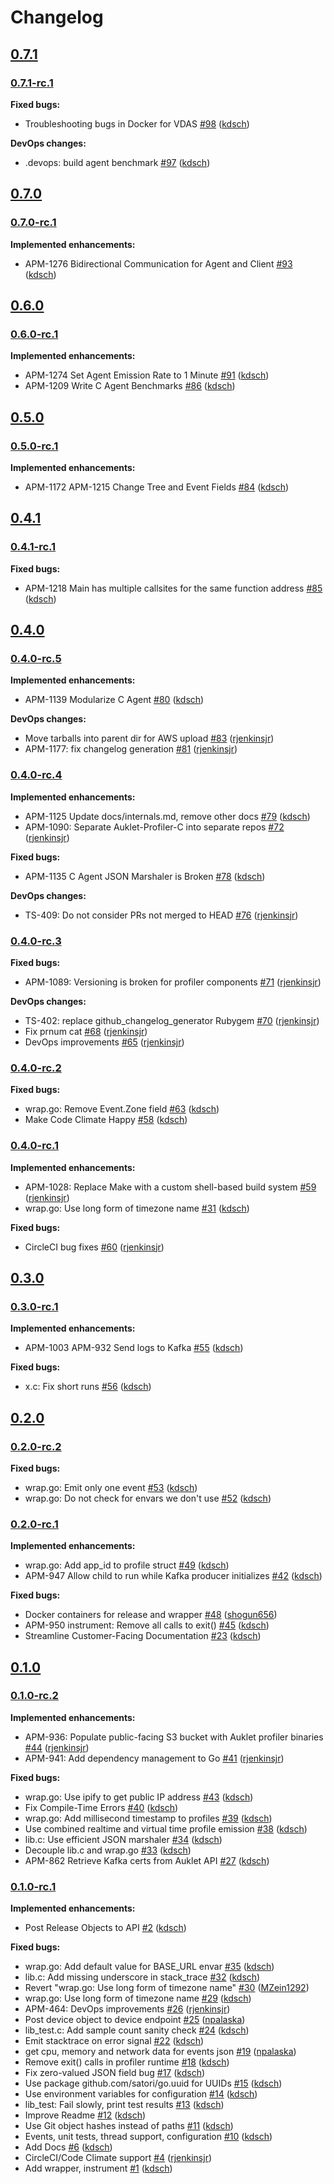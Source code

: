 # Changelog

## [0.7.1](https://github.com/ESG-USA/Auklet-Agent-C/tree/0.7.1)

### [0.7.1-rc.1](https://github.com/ESG-USA/Auklet-Agent-C/tree/0.7.1-rc.1)

**Fixed bugs:**

- Troubleshooting bugs in Docker for VDAS [#98](https://github.com/ESG-USA/Auklet-Agent-C/pull/98) ([kdsch](https://github.com/kdsch))

**DevOps changes:**

- .devops: build agent benchmark [#97](https://github.com/ESG-USA/Auklet-Agent-C/pull/97) ([kdsch](https://github.com/kdsch))

## [0.7.0](https://github.com/ESG-USA/Auklet-Agent-C/tree/0.7.0)

### [0.7.0-rc.1](https://github.com/ESG-USA/Auklet-Agent-C/tree/0.7.0-rc.1)

**Implemented enhancements:**

- APM-1276 Bidirectional Communication for Agent and Client [#93](https://github.com/ESG-USA/Auklet-Agent-C/pull/93) ([kdsch](https://github.com/kdsch))

## [0.6.0](https://github.com/ESG-USA/Auklet-Agent-C/tree/0.6.0)

### [0.6.0-rc.1](https://github.com/ESG-USA/Auklet-Agent-C/tree/0.6.0-rc.1)

**Implemented enhancements:**

- APM-1274 Set Agent Emission Rate to 1 Minute [#91](https://github.com/ESG-USA/Auklet-Agent-C/pull/91) ([kdsch](https://github.com/kdsch))
- APM-1209 Write C Agent Benchmarks [#86](https://github.com/ESG-USA/Auklet-Agent-C/pull/86) ([kdsch](https://github.com/kdsch))

## [0.5.0](https://github.com/ESG-USA/Auklet-Agent-C/tree/0.5.0)

### [0.5.0-rc.1](https://github.com/ESG-USA/Auklet-Agent-C/tree/0.5.0-rc.1)

**Implemented enhancements:**

- APM-1172 APM-1215 Change Tree and Event Fields [#84](https://github.com/ESG-USA/Auklet-Agent-C/pull/84) ([kdsch](https://github.com/kdsch))

## [0.4.1](https://github.com/ESG-USA/Auklet-Agent-C/tree/0.4.1)

### [0.4.1-rc.1](https://github.com/ESG-USA/Auklet-Agent-C/tree/0.4.1-rc.1)

**Fixed bugs:**

- APM-1218 Main has multiple callsites for the same function address [#85](https://github.com/ESG-USA/Auklet-Agent-C/pull/85) ([kdsch](https://github.com/kdsch))

## [0.4.0](https://github.com/ESG-USA/Auklet-Agent-C/tree/0.4.0)

### [0.4.0-rc.5](https://github.com/ESG-USA/Auklet-Agent-C/tree/0.4.0-rc.5)

**Implemented enhancements:**

- APM-1139 Modularize C Agent [#80](https://github.com/ESG-USA/Auklet-Agent-C/pull/80) ([kdsch](https://github.com/kdsch))

**DevOps changes:**

- Move tarballs into parent dir for AWS upload [#83](https://github.com/ESG-USA/Auklet-Agent-C/pull/83) ([rjenkinsjr](https://github.com/rjenkinsjr))
- APM-1177: fix changelog generation [#81](https://github.com/ESG-USA/Auklet-Agent-C/pull/81) ([rjenkinsjr](https://github.com/rjenkinsjr))

### [0.4.0-rc.4](https://github.com/ESG-USA/Auklet-Agent-C/tree/0.4.0-rc.4)

**Implemented enhancements:**

- APM-1125 Update docs/internals.md, remove other docs [#79](https://github.com/ESG-USA/Auklet-Agent-C/pull/79) ([kdsch](https://github.com/kdsch))
- APM-1090: Separate Auklet-Profiler-C into separate repos [#72](https://github.com/ESG-USA/Auklet-Agent-C/pull/72) ([rjenkinsjr](https://github.com/rjenkinsjr))

**Fixed bugs:**

- APM-1135 C Agent JSON Marshaler is Broken [#78](https://github.com/ESG-USA/Auklet-Agent-C/pull/78) ([kdsch](https://github.com/kdsch))

**DevOps changes:**

- TS-409: Do not consider PRs not merged to HEAD [#76](https://github.com/ESG-USA/Auklet-Agent-C/pull/76) ([rjenkinsjr](https://github.com/rjenkinsjr))

### [0.4.0-rc.3](https://github.com/ESG-USA/Auklet-Agent-C/tree/0.4.0-rc.3)

**Fixed bugs:**

- APM-1089: Versioning is broken for profiler components [#71](https://github.com/ESG-USA/Auklet-Agent-C/pull/71) ([rjenkinsjr](https://github.com/rjenkinsjr))

**DevOps changes:**

- TS-402: replace github_changelog_generator Rubygem [#70](https://github.com/ESG-USA/Auklet-Agent-C/pull/70) ([rjenkinsjr](https://github.com/rjenkinsjr))
- Fix prnum cat [#68](https://github.com/ESG-USA/Auklet-Agent-C/pull/68) ([rjenkinsjr](https://github.com/rjenkinsjr))
- DevOps improvements [#65](https://github.com/ESG-USA/Auklet-Agent-C/pull/65) ([rjenkinsjr](https://github.com/rjenkinsjr))

### [0.4.0-rc.2](https://github.com/ESG-USA/Auklet-Agent-C/tree/0.4.0-rc.2)

**Fixed bugs:**

- wrap.go: Remove Event.Zone field [#63](https://github.com/ESG-USA/Auklet-Agent-C/pull/63) ([kdsch](https://github.com/kdsch))
- Make Code Climate Happy  [#58](https://github.com/ESG-USA/Auklet-Agent-C/pull/58) ([kdsch](https://github.com/kdsch))

### [0.4.0-rc.1](https://github.com/ESG-USA/Auklet-Agent-C/tree/0.4.0-rc.1)

**Implemented enhancements:**

- APM-1028: Replace Make with a custom shell-based build system [#59](https://github.com/ESG-USA/Auklet-Agent-C/pull/59) ([rjenkinsjr](https://github.com/rjenkinsjr))
- wrap.go: Use long form of timezone name [#31](https://github.com/ESG-USA/Auklet-Agent-C/pull/31) ([kdsch](https://github.com/kdsch))

**Fixed bugs:**

- CircleCI bug fixes [#60](https://github.com/ESG-USA/Auklet-Agent-C/pull/60) ([rjenkinsjr](https://github.com/rjenkinsjr))

## [0.3.0](https://github.com/ESG-USA/Auklet-Agent-C/tree/0.3.0)

### [0.3.0-rc.1](https://github.com/ESG-USA/Auklet-Agent-C/tree/0.3.0-rc.1)

**Implemented enhancements:**

- APM-1003 APM-932 Send logs to Kafka [#55](https://github.com/ESG-USA/Auklet-Agent-C/pull/55) ([kdsch](https://github.com/kdsch))

**Fixed bugs:**

- x.c: Fix short runs [#56](https://github.com/ESG-USA/Auklet-Agent-C/pull/56) ([kdsch](https://github.com/kdsch))

## [0.2.0](https://github.com/ESG-USA/Auklet-Agent-C/tree/0.2.0)

### [0.2.0-rc.2](https://github.com/ESG-USA/Auklet-Agent-C/tree/0.2.0-rc.2)

**Fixed bugs:**

- wrap.go: Emit only one event [#53](https://github.com/ESG-USA/Auklet-Agent-C/pull/53) ([kdsch](https://github.com/kdsch))
- wrap.go: Do not check for envars we don't use [#52](https://github.com/ESG-USA/Auklet-Agent-C/pull/52) ([kdsch](https://github.com/kdsch))

### [0.2.0-rc.1](https://github.com/ESG-USA/Auklet-Agent-C/tree/0.2.0-rc.1)

**Implemented enhancements:**

- wrap.go: Add app_id to profile struct [#49](https://github.com/ESG-USA/Auklet-Agent-C/pull/49) ([kdsch](https://github.com/kdsch))
- APM-947 Allow child to run while Kafka producer initializes [#42](https://github.com/ESG-USA/Auklet-Agent-C/pull/42) ([kdsch](https://github.com/kdsch))

**Fixed bugs:**

- Docker containers for release and wrapper [#48](https://github.com/ESG-USA/Auklet-Agent-C/pull/48) ([shogun656](https://github.com/shogun656))
- APM-950 instrument: Remove all calls to exit() [#45](https://github.com/ESG-USA/Auklet-Agent-C/pull/45) ([kdsch](https://github.com/kdsch))
- Streamline Customer-Facing Documentation [#23](https://github.com/ESG-USA/Auklet-Agent-C/pull/23) ([kdsch](https://github.com/kdsch))

## [0.1.0](https://github.com/ESG-USA/Auklet-Agent-C/tree/0.1.0)

### [0.1.0-rc.2](https://github.com/ESG-USA/Auklet-Agent-C/tree/0.1.0-rc.2)

**Implemented enhancements:**

- APM-936: Populate public-facing S3 bucket with Auklet profiler binaries [#44](https://github.com/ESG-USA/Auklet-Agent-C/pull/44) ([rjenkinsjr](https://github.com/rjenkinsjr))
- APM-941: Add dependency management to Go [#41](https://github.com/ESG-USA/Auklet-Agent-C/pull/41) ([rjenkinsjr](https://github.com/rjenkinsjr))

**Fixed bugs:**

- wrap.go: Use ipify to get public IP address [#43](https://github.com/ESG-USA/Auklet-Agent-C/pull/43) ([kdsch](https://github.com/kdsch))
- Fix Compile-Time Errors [#40](https://github.com/ESG-USA/Auklet-Agent-C/pull/40) ([kdsch](https://github.com/kdsch))
- wrap.go: Add millisecond timestamp to profiles [#39](https://github.com/ESG-USA/Auklet-Agent-C/pull/39) ([kdsch](https://github.com/kdsch))
- Use combined realtime and virtual time profile emission [#38](https://github.com/ESG-USA/Auklet-Agent-C/pull/38) ([kdsch](https://github.com/kdsch))
- lib.c: Use efficient JSON marshaler [#34](https://github.com/ESG-USA/Auklet-Agent-C/pull/34) ([kdsch](https://github.com/kdsch))
- Decouple lib.c and wrap.go [#33](https://github.com/ESG-USA/Auklet-Agent-C/pull/33) ([kdsch](https://github.com/kdsch))
- APM-862 Retrieve Kafka certs from Auklet API [#27](https://github.com/ESG-USA/Auklet-Agent-C/pull/27) ([kdsch](https://github.com/kdsch))

### [0.1.0-rc.1](https://github.com/ESG-USA/Auklet-Agent-C/tree/0.1.0-rc.1)

**Implemented enhancements:**

- Post Release Objects to API [#2](https://github.com/ESG-USA/Auklet-Agent-C/pull/2) ([kdsch](https://github.com/kdsch))

**Fixed bugs:**

- wrap.go: Add default value for BASE_URL envar [#35](https://github.com/ESG-USA/Auklet-Agent-C/pull/35) ([kdsch](https://github.com/kdsch))
- lib.c: Add missing underscore in stack_trace [#32](https://github.com/ESG-USA/Auklet-Agent-C/pull/32) ([kdsch](https://github.com/kdsch))
- Revert "wrap.go: Use long form of timezone name" [#30](https://github.com/ESG-USA/Auklet-Agent-C/pull/30) ([MZein1292](https://github.com/MZein1292))
- wrap.go: Use long form of timezone name [#29](https://github.com/ESG-USA/Auklet-Agent-C/pull/29) ([kdsch](https://github.com/kdsch))
- APM-464: DevOps improvements [#26](https://github.com/ESG-USA/Auklet-Agent-C/pull/26) ([rjenkinsjr](https://github.com/rjenkinsjr))
- Post device object to device endpoint [#25](https://github.com/ESG-USA/Auklet-Agent-C/pull/25) ([npalaska](https://github.com/npalaska))
- lib_test.c: Add sample count sanity check [#24](https://github.com/ESG-USA/Auklet-Agent-C/pull/24) ([kdsch](https://github.com/kdsch))
- Emit stacktrace on error signal [#22](https://github.com/ESG-USA/Auklet-Agent-C/pull/22) ([kdsch](https://github.com/kdsch))
- get cpu, memory and network data for events json [#19](https://github.com/ESG-USA/Auklet-Agent-C/pull/19) ([npalaska](https://github.com/npalaska))
- Remove exit() calls in profiler runtime [#18](https://github.com/ESG-USA/Auklet-Agent-C/pull/18) ([kdsch](https://github.com/kdsch))
- Fix zero-valued JSON field bug [#17](https://github.com/ESG-USA/Auklet-Agent-C/pull/17) ([kdsch](https://github.com/kdsch))
- Use package github.com/satori/go.uuid for UUIDs [#15](https://github.com/ESG-USA/Auklet-Agent-C/pull/15) ([kdsch](https://github.com/kdsch))
- Use environment variables for configuration [#14](https://github.com/ESG-USA/Auklet-Agent-C/pull/14) ([kdsch](https://github.com/kdsch))
- lib_test: Fail slowly, print test results [#13](https://github.com/ESG-USA/Auklet-Agent-C/pull/13) ([kdsch](https://github.com/kdsch))
- Improve Readme [#12](https://github.com/ESG-USA/Auklet-Agent-C/pull/12) ([kdsch](https://github.com/kdsch))
- Use Git object hashes instead of paths [#11](https://github.com/ESG-USA/Auklet-Agent-C/pull/11) ([kdsch](https://github.com/kdsch))
- Events, unit tests, thread support, configuration [#10](https://github.com/ESG-USA/Auklet-Agent-C/pull/10) ([kdsch](https://github.com/kdsch))
- Add Docs [#6](https://github.com/ESG-USA/Auklet-Agent-C/pull/6) ([kdsch](https://github.com/kdsch))
- CircleCI/Code Climate support [#4](https://github.com/ESG-USA/Auklet-Agent-C/pull/4) ([rjenkinsjr](https://github.com/rjenkinsjr))
- Add wrapper, instrument [#1](https://github.com/ESG-USA/Auklet-Agent-C/pull/1) ([kdsch](https://github.com/kdsch))
